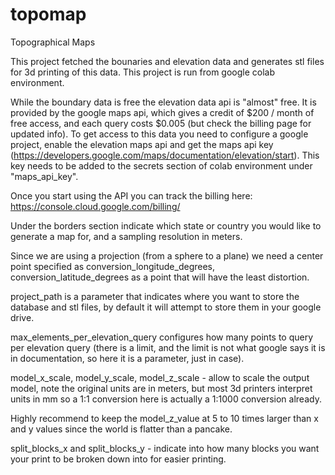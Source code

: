 # topomap
Topographical Maps

This project fetched the bounaries and elevation data and generates stl files for 3d printing of this data.
This project is run from google colab environment.

While the boundary data is free the elevation data api is "almost" free. It is provided by the google maps api,
which gives a credit of $200 / month of free access, and each query costs $0.005 (but check the billing page
for updated info). To get access to this data you need to configure a google project, enable the elevation maps
api and get the maps api key (https://developers.google.com/maps/documentation/elevation/start).
This key needs to be added to the secrets section of colab environment under "maps_api_key".

Once you start using the API you can track the billing here: https://console.cloud.google.com/billing/

Under the borders section indicate which state or country you would like to generate a map for, and a
sampling resolution in meters.

Since we are using a projection (from a sphere to a plane) we need a center point specified as
conversion_longitude_degrees, conversion_latitude_degrees as a point that will have the least distortion.

project_path is a parameter that indicates where you want to store the database and stl files, by default it will
attempt to store them in your google drive.

max_elements_per_elevation_query configures how many points to query per elevation query (there is a limit, and
the limit is not what google says it is in documentation, so here it is a parameter, just in case).

model_x_scale, model_y_scale, model_z_scale - allow to scale the output model, note the original units are in meters,
but most 3d printers interpret units in mm so a 1:1 conversion here is actually a 1:1000 conversion already.

Highly recommend to keep the model_z_value at 5 to 10 times larger than x and y values since the world is flatter
than a pancake.

split_blocks_x and split_blocks_y - indicate into how many blocks you want your print to be broken down into for
easier printing.

